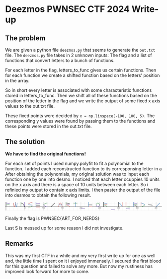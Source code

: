 # Deezmos PWNSEC CTF 2024 Write-up
## The problem
We are given a python file `deezmos.py` that seems to generate the `out.txt` file. 
The `deezmos.py` file takes in 2 unknown inputs: The flag and a list of functions that convert letters to a bunch of functions.

For each letter in the flag, letters_to_func gives us certain functions. Then for each function we create a shifted function based on the letters' position in the array. 

So in short every letter is associated with some characteristic functions stored in letters_to_func. Then we shift all of these functions based on the position of the letter in the flag and we write the output of some fixed x axis values to the out.txt file.

These fixed points were decided by `x = np.linspace(-100, 100, 5)`. The corresponding y values were found by passing them to the functions and these points were stored in the out.txt file.

## The solution
**We have to find the original functions!**

For each set of points I used numpy.polyfit to fit a polynomial to the function. I added each reconstructed function to its corresponsing letter in a
After obtaining the polynomials, my original solution was to input each function one by one into desmo. I noticed that each letter ocuppies 10 units on the x axis and there is a space of 10 units between each letter. So i refinied my output to contain x axis limits. I then paster the output of the file into desmos to obtain the following result.

![flag](desmos_output.png)

Finally the flag is PWNSEC{ART_FOR_NERDS}

Last S is messed up for some reason I did not investigate.

## Remarks
This was my first CTF in a while and my very first write up for one as well and, the little time I spent on it i enjoyed immensely. I secured the first blood for this question and failed to solve any more. But now my rustiness has improved look forward for more to come.

